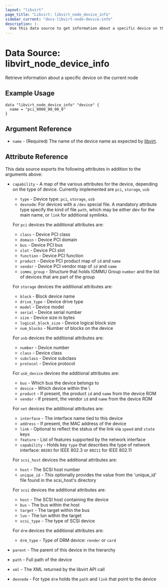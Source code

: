 ```yaml
---
layout: "libvirt"
page_title: "Libvirt: libvirt_node_device_info"
sidebar_current: "docs-libvirt-node-device-info"
description: |-
  Use this data source to get information about a specific device on the current node
---
```


# Data Source: libvirt\_node\_device\_info

Retrieve information about a specific device on the current node

## Example Usage

```hcl
data "libvirt_node_device_info" "device" {
  name = "pci_0000_00_00_0"
}
```

## Argument Reference

* `name` - (Required) The name of the device name as expected by [libvirt](https://www.libvirt.org/manpages/virsh.html#nodedev-commands).

## Attribute Reference

This data source exports the following attributes in addition to the arguments above:

* `capability` - A map of the various attributes for the device, depending on the type of device.
  Currently implemented are `pci`, `storage`, `usb`
  * `type` - Device type: `pci`, `storage`, `usb`
  * `devnode`: For devices with a `/dev` special file. A mandatory attribute type specify the kind of file `path`, which may be either dev for the main name, or `link` for additional symlinks.

  For `pci` devices the additional attributes are:
  * `class` - Device PCI class
  * `domain` - Device PCI domain
  * `bus` - Device PCI bus
  * `slot` - Device PCI slot
  * `function` - Device PCI function
  * `product` - Device PCI product map of `id` and `name`
  * `vendor` - Device PCI vendor map of `id` and `name`
  * `iommu_group` - Structure that holds IOMMU Group `number` and the list of devices that are part of the group

  For `storage` devices the additional attributes are:
  * `block` - Block device name
  * `drive_type` - Device drive type
  * `model` - Device model
  * `serial` - Device serial number
  * `size` - Device size in bytes
  * `logical_block_size` - Device logical block size
  * `num_blocks` - Number of blocks on the device

  For `usb` devices the additional attributes are:
  * `number` - Device number
  * `class` - Device class
  * `subclass` - Device subclass
  * `protocol` - Device protocol

  For `usb_device` devices the additional attributes are:
  * `bus` - Which bus the device belongs to
  * `device` - Which device within the \
  * `product` - If present, the product `id` and `name` from the device ROM
  * `vendor` - If present, the vendor `id` and `name` from the device ROM

  For `net` devices the additional attributes are:
  * `interface` - The interface name tied to this device
  * `address` - If present, the MAC address of the device
  * `link` - Optional to reflect the status of the link via `speed` and `state` keys
  * `feature` - List of features supported by the network interface
  * `capability` - Holds key `type` that describes the type of network interface: `80203` for IEEE 802.3 or `80211` for IEEE 802.11

  For `scsi_host` devices the additional attributes are:
  * `host` - The SCSI host number
  * `unique_id` - This optionally provides the value from the 'unique_id' file found in the scsi_host's directory

  For `scsi` devices the additional attributes are:
  * `host` - The SCSI host containing the device
  * `bus` - The bus within the host
  * `target` - The target within the bus
  * `lun` - The lun within the target
  * `scsi_type` - The type of SCSI device

  For `drm` devices the additional attributes are:
  * `drm_type` - Type of DRM device: `render` or `card`

* `parent` - The parent of this device in the hierarchy
* `path` - Full path of the device
* `xml` - The XML returned by the libvirt API call
* `devnode` - For type `drm` holds the `path` and `link` that point to the device
